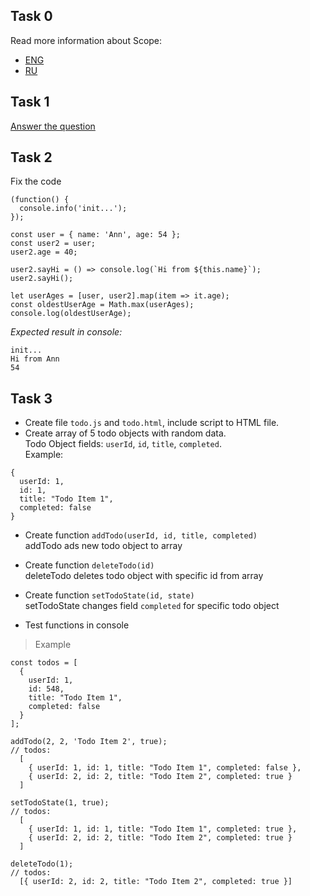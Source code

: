 ## Task 0
Read more information about Scope:  
- [ENG](https://javascript.info/closure)  
- [RU](https://learn.javascript.ru/closure)


## Task 1
[Answer the question](https://javascript.info/task/closure-latest-changes) 

## Task 2
Fix the code
```
(function() {
  console.info('init...');
});

const user = { name: 'Ann', age: 54 };
const user2 = user;
user2.age = 40;

user2.sayHi = () => console.log(`Hi from ${this.name}`);
user2.sayHi();

let userAges = [user, user2].map(item => it.age);
const oldestUserAge = Math.max(userAges);
console.log(oldestUserAge);
```

*Expected result in console:*  
```
init...  
Hi from Ann  
54    
```

## Task 3
- Create file `todo.js` and `todo.html`, include script to HTML file.  
- Create array of 5 todo objects with random data.  
Todo Object fields: `userId`, `id`, `title`, `completed`.   
Example:   
```
{
  userId: 1,
  id: 1,
  title: "Todo Item 1",
  completed: false
}
```

- Create function `addTodo(userId, id, title, completed)`  
  addTodo ads new todo object to array

- Create function `deleteTodo(id)`  
  deleteTodo deletes todo object with specific id from array

- Create function `setTodoState(id, state)`  
  setTodoState changes field `completed` for specific todo object
  
- Test functions in console

> Example 
```
const todos = [
  {
    userId: 1,
    id: 548,
    title: "Todo Item 1",
    completed: false
  }
];

addTodo(2, 2, 'Todo Item 2', true);
// todos:
  [
    { userId: 1, id: 1, title: "Todo Item 1", completed: false },
    { userId: 2, id: 2, title: "Todo Item 2", completed: true }
  ]

setTodoState(1, true);
// todos:
  [
    { userId: 1, id: 1, title: "Todo Item 1", completed: true },
    { userId: 2, id: 2, title: "Todo Item 2", completed: true }
  ]
  
deleteTodo(1);
// todos:
  [{ userId: 2, id: 2, title: "Todo Item 2", completed: true }]
```


